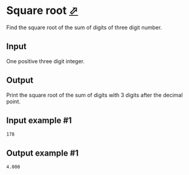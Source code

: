 # Square root [⬀](https://www.e-olymp.com/en/contests/9646/problems/84664)
Find the square root of the sum of digits of three digit number.

## Input
One positive three digit integer.

## Output
Print the square root of the sum of digits with 3 digits after the decimal point.

## Input example #1
```
178
```

## Output example #1
```
4.000
```

